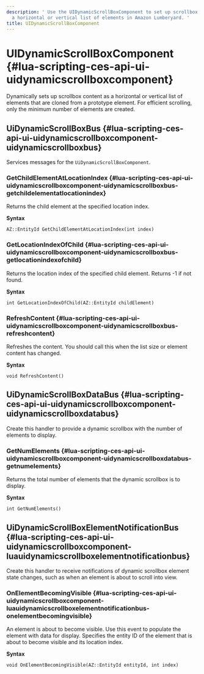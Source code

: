```yaml
---
description: ' Use the UIDynamicScrollBoxComponent to set up scrollbox content as
  a horizontal or vertical list of elements in Amazon Lumberyard. '
title: UIDynamicScrollBoxComponent
---
```

# UIDynamicScrollBoxComponent {#lua-scripting-ces-api-ui-uidynamicscrollboxcomponent}

Dynamically sets up scrollbox content as a horizontal or vertical list of elements that are cloned from a prototype element\. For efficient scrolling, only the minimum number of elements are created\.

## UiDynamicScrollBoxBus {#lua-scripting-ces-api-ui-uidynamicscrollboxcomponent-uidynamicscrollboxbus}

Services messages for the `UiDynamicScrollBoxComponent`\.

### GetChildElementAtLocationIndex {#lua-scripting-ces-api-ui-uidynamicscrollboxcomponent-uidynamicscrollboxbus-getchildelementatlocationindex}

Returns the child element at the specified location index\.

**Syntax**

```
AZ::EntityId GetChildElementAtLocationIndex(int index)
```

### GetLocationIndexOfChild {#lua-scripting-ces-api-ui-uidynamicscrollboxcomponent-uidynamicscrollboxbus-getlocationindexofchild}

Returns the location index of the specified child element\. Returns \-1 if not found\.

**Syntax**

```
int GetLocationIndexOfChild(AZ::EntityId childElement)
```

### RefreshContent {#lua-scripting-ces-api-ui-uidynamicscrollboxcomponent-uidynamicscrollboxbus-refreshcontent}

Refreshes the content\. You should call this when the list size or element content has changed\.

**Syntax**

```
void RefreshContent()
```

## UiDynamicScrollBoxDataBus {#lua-scripting-ces-api-ui-uidynamicscrollboxcomponent-uidynamicscrollboxdatabus}

Create this handler to provide a dynamic scrollbox with the number of elements to display\.

### GetNumElements {#lua-scripting-ces-api-ui-uidynamicscrollboxcomponent-uidynamicscrollboxdatabus-getnumelements}

Returns the total number of elements that the dynamic scrollbox is to display\.

**Syntax**

```
int GetNumElements()
```

## UiDynamicScrollBoxElementNotificationBus {#lua-scripting-ces-api-ui-uidynamicscrollboxcomponent-luauidynamicscrollboxelementnotificationbus}

Create this handler to receive notifications of dynamic scrollbox element state changes, such as when an element is about to scroll into view\.

### OnElementBecomingVisible {#lua-scripting-ces-api-ui-uidynamicscrollboxcomponent-luauidynamicscrollboxelementnotificationbus-onelementbecomingvisible}

An element is about to become visible\. Use this event to populate the element with data for display\. Specifies the entity ID of the element that is about to become visible and its location index\.

**Syntax**

```
void OnElementBecomingVisible(AZ::EntityId entityId, int index)
```